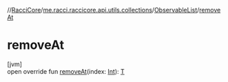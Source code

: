 //[RacciCore](../../../index.md)/[me.racci.raccicore.api.utils.collections](../index.md)/[ObservableList](index.md)/[removeAt](remove-at.md)

# removeAt

[jvm]\
open override fun [removeAt](remove-at.md)(index: [Int](https://kotlinlang.org/api/latest/jvm/stdlib/kotlin/-int/index.html)): [T](index.md)
